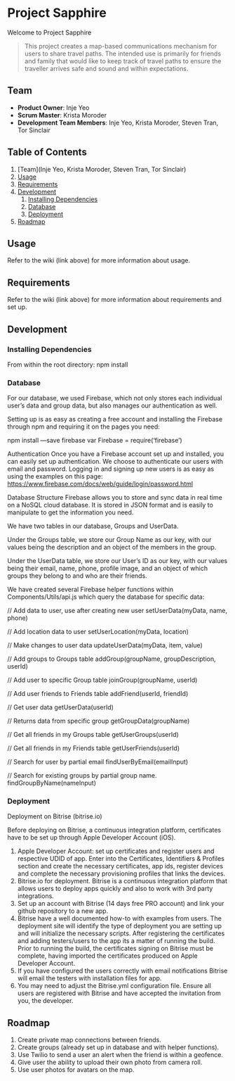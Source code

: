 # Project Sapphire

Welcome to Project Sapphire

> This project creates a map-based communications mechanism for users to share travel paths. The intended use is primarily for friends and family that would like to keep track of travel paths to ensure the traveller arrives safe and sound and within expectations.

## Team

  - __Product Owner__: Inje Yeo
  - __Scrum Master__: Krista Moroder
  - __Development Team Members__: Inje Yeo, Krista Moroder, Steven Tran, Tor Sinclair

## Table of Contents

1. [Team](Inje Yeo, Krista Moroder, Steven Tran, Tor Sinclair)
2. [Usage](#Usage)
3. [Requirements](#requirements)
4. [Development](#development)
    1. [Installing Dependencies](#installing-dependencies)
    2. [Database](#database)
    3. [Deployment](#deployment)
5. [Roadmap](#roadmap)

## Usage
Refer to the wiki (link above) for more information about usage.

## Requirements
Refer to the wiki (link above) for more information about requirements and set up.

## Development

### Installing Dependencies

From within the root directory:
  npm install

### Database
For our database, we used Firebase, which not only stores each individual user’s data and group data, but also manages our authentication as well.

Setting up is as easy as creating a free account and installing the Firebase through npm and requiring it on the pages you need:

npm install —save firebase
var Firebase = require(‘firebase’)

Authentication
Once you have a Firebase account set up and installed, you can easily set up authentication. We choose to authenticate our users with email and password. Logging in and signing up new users is as easy as using the examples on this page: https://www.firebase.com/docs/web/guide/login/password.html

Database Structure
Firebase allows you to store and sync data in real time on a NoSQL cloud database. It is stored in JSON format and is easily to manipulate to get the information you need.

We have two tables in our database, Groups and UserData.

Under the Groups table, we store our Group Name as our key, with our values being the description and an object of the members in the group.

Under the UserData table, we store our User’s ID as our key, with our values being their email, name, phone, profile image, and an object of which groups they belong to and who are their friends.

We have created several Firebase helper functions within Components/Utils/api.js which query the database for specific data:

  // Add data to user, use after creating new user
  setUserData(myData, name, phone)

  // Add location data to user
  setUserLocation(myData, location)

  // Make changes to user data
  updateUserData(myData, item, value)

  // Add groups to Groups table
  addGroup(groupName, groupDescription, userId)

  // Add user to specific Group table
  joinGroup(groupName, userId)

  // Add user friends  to Friends table
  addFriend(userId, friendId)

  // Get user data
  getUserData(userId)

  // Returns data from specific group
  getGroupData(groupName)

  // Get all friends in my Groups table
  getUserGroups(userId)

  // Get all friends in my Friends table
  getUserFriends(userId)

  // Search for user by partial email
  findUserByEmail(emailInput)

  // Search for existing groups by partial group name.
  findGroupByName(nameInput)
  
### Deployment

Deployment on Bitrise (bitrise.io)

Before deploying on Bitrise, a continuous integration platform, certificates have to be set up through Apple Developer Account (iOS). 

1. Apple Developer Account: set up certificates and register users and respective UDID of app. Enter into the Certificates, Identifiers & Profiles section and create the necessary certificates, app ids, register devices and complete the necessary provisioning profiles that links the devices.
2. Bitrise.io for deployment. Bitrise is a continuous integration platform that allows users to deploy apps quickly and also to work with 3rd party integrations. 
3. Set up an account with Bitrise (14 days free PRO account) and link your github repository to a new app.
4. Bitrise have a well documented how-to with examples from users. The deployment site will identify the type of deployment you are setting up and will initialize the necessary scripts. After registering the certificates and adding testers/users to the app its a matter of running the build. Prior to running the build, the certificates signing on Bitrise must be complete, having imported the certificates produced on Apple Developer Account.
5. If you have configured the users correctly with email notifications Bitrise will email the testers with installation files for app. 
6. You may need to adjust the Bitrise.yml configuration file. Ensure all users are registered with Bitrise and have accepted the invitation from you, the developer.

## Roadmap

1. Create private map connections between friends.
2. Create groups (already set up in database and with helper functions).
3. Use Twilio to send a user an alert when the friend is within a geofence.
4. Give user the ability to upload their own photo from camera roll. 
5. Use user photos for avatars on the map.

